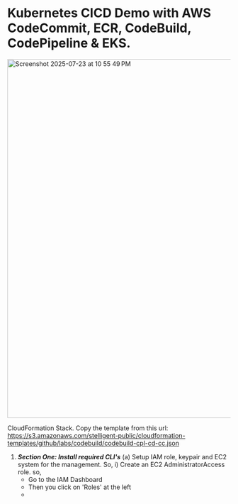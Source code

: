 # Kubernetes CICD Demo with AWS CodeCommit, ECR, CodeBuild, CodePipeline & EKS.
<img width="1521" height="809" alt="Screenshot 2025-07-23 at 10 55 49 PM" src="https://github.com/user-attachments/assets/5c8885b0-5f0c-42ba-b5a4-c825d722ef2c" />

CloudFormation Stack. Copy the template from this url: https://s3.amazonaws.com/stelligent-public/cloudformation-templates/github/labs/codebuild/codebuild-cpl-cd-cc.json


1) ***Section One: Install required CLI's***
(a) Setup IAM role, keypair and EC2 system for the management. So,
  i) Create an EC2 AdministratorAccess role. so,
      - Go to the IAM Dashboard
      - Then you click on 'Roles' at the left
      - 
